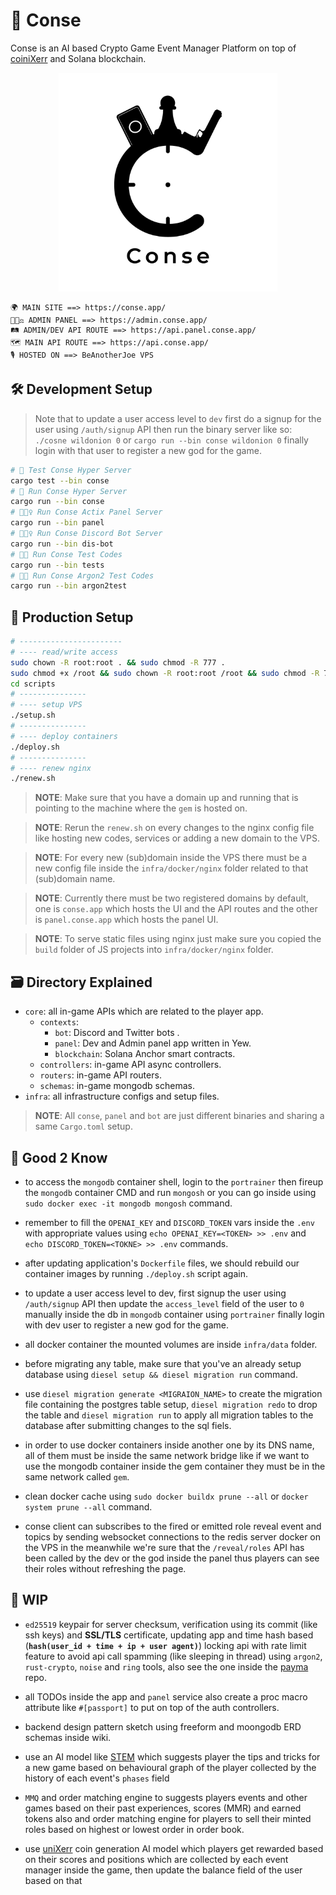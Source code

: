 


# 🤏 Conse

Conse is an AI based Crypto Game Event Manager Platform on top of [coiniXerr](https://github.com/wildonion/uniXerr/tree/master/infra/valhalla/coiniXerr) and Solana blockchain. 

<p align="center">
    <img width=350 height=350 src="https://github.com/wildonion/gem/blob/master/assets/conse.png"
</p>

```
🌍 MAIN SITE ==> https://conse.app/
👨🏻‍⚖️ ADMIN PANEL ==> https://admin.conse.app/
🛤️ ADMIN/DEV API ROUTE ==> https://api.panel.conse.app/
🗺️ MAIN API ROUTE ==> https://api.conse.app/
🎙️ HOSTED ON ==> BeAnotherJoe VPS
```

## 🛠️ Development Setup

> Note that to update a user access level to `dev` first do a signup for the user using `/auth/signup` API then run the binary server like so: `./cosne wildonion 0` or `cargo run --bin conse wildonion 0` finally login with that user to register a new god for the game.

```bash
# 🧪 Test Conse Hyper Server
cargo test --bin conse
# 🏃 Run Conse Hyper Server
cargo run --bin conse
# 🏃🏽‍♀️ Run Conse Actix Panel Server
cargo run --bin panel
# 🏃🏻‍♀️ Run Conse Discord Bot Server
cargo run --bin dis-bot
# 🏃🏿 Run Conse Test Codes
cargo run --bin tests
# 🏃🏿 Run Conse Argon2 Test Codes
cargo run --bin argon2test
```
    
## 🚀 Production Setup

```bash
# -----------------------
# ---- read/write access
sudo chown -R root:root . && sudo chmod -R 777 .
sudo chmod +x /root && sudo chown -R root:root /root && sudo chmod -R 777 /root
cd scripts
# ---------------
# ---- setup VPS
./setup.sh
# ---------------
# ---- deploy containers
./deploy.sh
# ---------------
# ---- renew nginx 
./renew.sh
```
> **NOTE**: Make sure that you have a domain up and running that is pointing to the machine where the `gem` is hosted on.

> **NOTE**: Rerun the `renew.sh` on every changes to the nginx config file like hosting new codes, services or adding a new domain to the VPS.

> **NOTE**: For every new (sub)domain inside the VPS there must be a new config file inside the `infra/docker/nginx` folder related to that (sub)domain name.

> **NOTE**: Currently there must be two registered domains by default, one is `conse.app` which hosts the UI and the API routes and the other is `panel.conse.app` which hosts the panel UI.

> **NOTE**: To serve static files using nginx just make sure you copied the `build` folder of JS projects into `infra/docker/nginx` folder.   

## 🗃️ Directory Explained

* `core`: all in-game APIs which are related to the player app.
    * `contexts`: 
        * `bot`: Discord and Twitter bots .
        * `panel`: Dev and Admin panel app written in Yew.
        * `blockchain`: Solana Anchor smart contracts.
    * `controllers`: in-game API async controllers.
    * `routers`: in-game API routers.
    * `schemas`: in-game mongodb schemas.
* `infra`: all infrastructure configs and setup files.

> **NOTE**: All `conse`, `panel` and `bot` are just different binaries and sharing a same `Cargo.toml` setup.

## 🍟 Good 2 Know

* to access the `mongodb` container shell, login to the `portrainer` then fireup the `mongodb` container CMD and run ```mongosh``` or you can go inside using ```sudo docker exec -it mongodb mongosh``` command.

* remember to fill the `OPENAI_KEY` and `DISCORD_TOKEN` vars inside the `.env` with appropriate values using ```echo OPENAI_KEY=<TOKEN> >> .env``` and ```echo DISCORD_TOKEN=<TOKNE> >> .env``` commands.

* after updating application's `Dockerfile` files, we should rebuild our container images by running ```./deploy.sh``` script again.

* to update a user access level to dev, first signup the user using `/auth/signup` API then update the `access_level` field of the user to `0` manually inside the db in `mongodb` container using `portrainer` finally login with dev user to register a new god for the game.

* all docker container the mounted volumes are inside `infra/data` folder. 

* before migrating any table, make sure that you've an already setup database using ```diesel setup && diesel migration run``` command.

* use ```diesel migration generate <MIGRAION_NAME>``` to create the migration file containing the postgres table setup, ```diesel migration redo``` to drop the table and ```diesel migration run``` to apply all migration tables to the database after submitting changes to the sql fiels.

* in order to use docker containers inside another one by its DNS name, all of them must be inside the same network bridge like if we want to use the mongodb container inside the gem container they must be in the same network called `gem`. 

* clean docker cache using ```sudo docker buildx prune --all``` or ```docker system prune --all``` command.

* conse client can subscribes to the fired or emitted role reveal event and topics by sending websocket connections to the redis server docker on the VPS in the meanwhile we're sure that the `/reveal/roles` API has been called by the dev or the god inside the panel thus players can see their roles without refreshing the page.

## 🚧 WIP

* `ed25519` keypair for server checksum, verification using its commit (like ssh keys) and **SSL/TLS** certificate, updating app and time hash based (**`hash(user_id + time + ip + user agent)`**) locking api with rate limit feature to avoid api call spamming (like sleeping in thread) using `argon2`, `rust-crypto`, `noise` and `ring` tools, also see the one inside the [payma](https://github.com/wildonion/payma) repo.

* all TODOs inside the app and `panel` service also create a proc macro attribute like `#[passport]` to put on top of the auth controllers.

* backend design pattern sketch using freeform and moongodb ERD schemas inside wiki.

* use an AI model like [STEM](https://github.com/wildonion/stem) which suggests player the tips and tricks for a new game based on behavioural graph of the player collected by the history of each event's `phases` field

* `MMQ` and order matching engine to suggests players events and other games based on their past experiences, scores (MMR) and earned tokens also and order matching engine for players to sell their minted roles based on highest or lowest order in order book.  

* use [uniXerr](https://github.com/wildonion/uniXerr) coin generation AI model which players get rewarded based on their scores and positions which are collected by each event manager inside the game, then update the balance field of the user based on that
